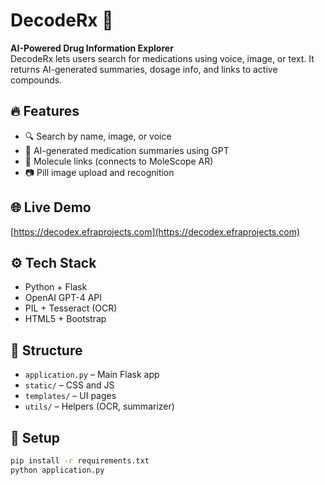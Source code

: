 # DecodeRx 🧪

**AI-Powered Drug Information Explorer**  
DecodeRx lets users search for medications using voice, image, or text. It returns AI-generated summaries, dosage info, and links to active compounds.

## 🔥 Features
- 🔍 Search by name, image, or voice
- 💊 AI-generated medication summaries using GPT
- 🧬 Molecule links (connects to MoleScope AR)
- 📷 Pill image upload and recognition

## 🌐 Live Demo
[https://decodex.efraprojects.com](https://decodex.efraprojects.com)

## ⚙️ Tech Stack
- Python + Flask
- OpenAI GPT-4 API
- PIL + Tesseract (OCR)
- HTML5 + Bootstrap

## 📂 Structure
- `application.py` – Main Flask app
- `static/` – CSS and JS
- `templates/` – UI pages
- `utils/` – Helpers (OCR, summarizer)

## 🚀 Setup
```bash
pip install -r requirements.txt
python application.py
